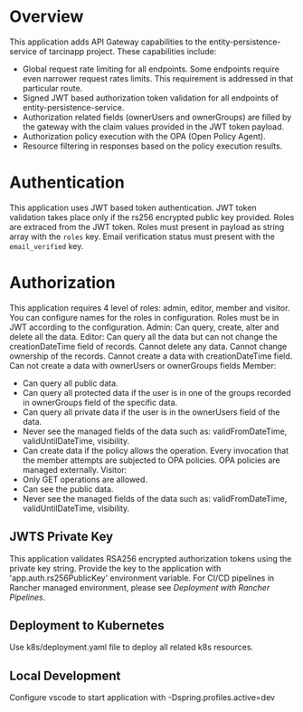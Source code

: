 # Overview
This application adds API Gateway capabilities to the entity-persistence-service of tarcinapp project. These capabilities include:
* Global request rate limiting for all endpoints. Some endpoints require even narrower request rates limits. This requirement is addressed in that particular route.
* Signed JWT based authorization token validation for all endpoints of entity-persistence-service.
* Authorization related fields (ownerUsers and ownerGroups) are filled by the gateway with the claim values provided in the JWT token payload.
* Authorization policy execution with the OPA (Open Policy Agent).
* Resource filtering in responses based on the policy execution results.
# Authentication
This application uses JWT based token authentication. JWT token validation takes place only if the rs256 encrypted public key provided. Roles are extraced from the JWT token. Roles must present in payload as string array with the `roles` key. Email verification status must present with the `email_verified` key.
# Authorization
This application requires 4 level of roles: admin, editor, member and visitor. You can configure names for the roles in configuration. Roles must be in JWT according to the configuration.
Admin: Can query, create, alter and delete all the data.
Editor: Can query all the data but can not change the creationDateTime field of records. Cannot delete any data.  Cannot change ownership of the records. Cannot create a data with creationDateTime field. Can not create a data with ownerUsers or ownerGroups fields
Member: 
* Can query all public data.
* Can query all protected data if the user is in one of the groups recorded in ownerGroups field of the specific data.
* Can query all private data if the user is in the ownerUsers field of the data.
* Never see the managed fields of the data such as: validFromDateTime, validUntilDateTime, visibility.
* Can create data if the policy allows the operation. Every invocation that the member attempts are subjected to OPA policies. OPA policies are managed externally. 
Visitor:
* Only GET operations are allowed.
* Can see the public data.
* Never see the managed fields of the data such as: validFromDateTime, validUntilDateTime, visibility.

## JWTS Private Key
This application validates RSA256 encrypted authorization tokens using the private key string. Provide the key to the application with 'app.auth.rs256PublicKey' environment variable. For CI/CD pipelines in Rancher managed environment, please see *Deployment with Rancher Pipelines*.
## Deployment to Kubernetes
Use k8s/deployment.yaml file to deploy all related k8s resources.

## Local Development
Configure vscode to start application with -Dspring.profiles.active=dev
